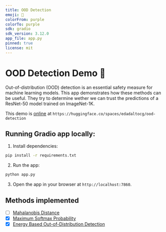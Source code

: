 ```yaml
---
title: OOD Detection
emoji: 🧐
colorFrom: purple
colorTo: purple
sdk: gradio
sdk_version: 3.12.0
app_file: app.py
pinned: true
license: mit
---
```


# OOD Detection Demo 🧐

Out-of-distribution (OOD) detection is an essential safety measure for machine learning models. This app demonstrates how these methods can be useful. They try to determine wether we can trust the predictions of a ResNet-50 model trained on ImageNet-1K.

This demo is [online](https://huggingface.co/spaces/edadaltocg/ood-detection) at `https://huggingface.co/spaces/edadaltocg/ood-detection`

## Running Gradio app locally:

1. Install dependencies:

```bash
pip install -r requirements.txt
```

2. Run the app:

```bash
python app.py
```

3. Open the app in your browser at `http://localhost:7860`.

## Methods implemented

- [ ] [Mahalanobis Distance](https://arxiv.org/abs/1807.03888)
- [x] [Maximum Softmax Probability](https://arxiv.org/abs/1610.02136)
- [x] [Energy Based Out-of-Distribution Detection](https://arxiv.org/abs/2010.03759)
